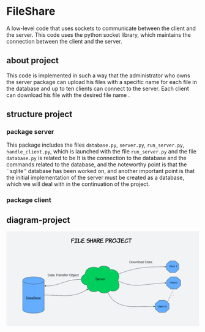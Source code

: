 # FileShare
A low-level code that uses sockets to communicate between the client and the server. This code uses the python socket library, which maintains the connection between the client and the server.

## about project 
This code is implemented in such a way that the administrator who owns the server package can upload his files with a specific name for each file in the database and up to ten clients can connect to the server.
Each client can download his file with the desired file name .

## structure project

### package server 
This package includes the files `database.py`, `server.py`, `run_server.py`, `handle_client.py`, which is launched with the file `run_server.py` and the file `database.py` is related to be It is the connection to the database and the commands related to the database, and the noteworthy point is that the ``sqlite'' database has been worked on, and another important point is that the initial implementation of the server must be created as a database, which we will deal with in the continuation of the project.

### package client


## diagram-project
![diagram-project](https://raw.githubusercontent.com/AliReza7222/file_share/master/diagram_image/Screen%20Shot%201402-12-26%20at%2012.08.05.png)
